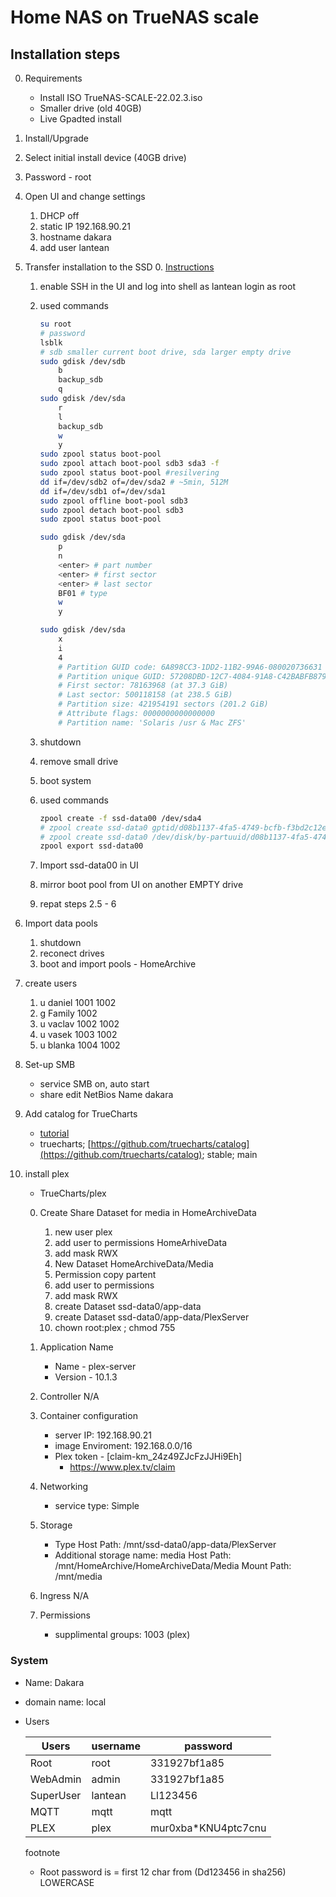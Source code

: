 # Home NAS on TrueNAS scale

## Installation steps

0. Requirements
    - Install ISO TrueNAS-SCALE-22.02.3.iso
    - Smaller drive (old 40GB)
    - Live Gpadted install

1. Install/Upgrade

2. Select initial install device (40GB drive)

3. Password - root

4. Open UI and change settings
    1. DHCP off
    2. static IP 192.168.90.21
    3. hostname dakara
    4. add user lantean

5. Transfer installation to the SSD
    0. [Instructions](https://www.truenas.com/community/threads/truenas-scale-installation-on-partitioned-drive.93533/)
    1. enable SSH in the UI and log into shell as lantean login as root
    2. used commands

        ```BASH
        su root
        # password
        lsblk
        # sdb smaller current boot drive, sda larger empty drive
        sudo gdisk /dev/sdb
            b
            backup_sdb
            q
        sudo gdisk /dev/sda
            r
            l
            backup_sdb
            w
            y
        sudo zpool status boot-pool
        sudo zpool attach boot-pool sdb3 sda3 -f
        sudo zpool status boot-pool #resilvering
        dd if=/dev/sdb2 of=/dev/sda2 # ~5min, 512M
        dd if=/dev/sdb1 of=/dev/sda1
        sudo zpool offline boot-pool sdb3
        sudo zpool detach boot-pool sdb3
        sudo zpool status boot-pool

        sudo gdisk /dev/sda
            p
            n
            <enter> # part number
            <enter> # first sector
            <enter> # last sector
            BF01 # type
            w
            y
        
        sudo gdisk /dev/sda
            x
            i
            4
            # Partition GUID code: 6A898CC3-1DD2-11B2-99A6-080020736631 (Solaris /usr & Mac ZFS)
            # Partition unique GUID: 57208DBD-12C7-4084-91A8-C42BABFB8790
            # First sector: 78163968 (at 37.3 GiB)
            # Last sector: 500118158 (at 238.5 GiB)
            # Partition size: 421954191 sectors (201.2 GiB)
            # Attribute flags: 0000000000000000
            # Partition name: 'Solaris /usr & Mac ZFS'

        ```

    3. shutdown
    4. remove small drive
    5. boot system
    6. used commands

        ```BASH
        zpool create -f ssd-data00 /dev/sda4
        # zpool create ssd-data0 gptid/d08b1137-4fa5-4749-bcfb-f3bd2c12eafc
        # zpool create ssd-data0 /dev/disk/by-partuuid/d08b1137-4fa5-4749-bcfb-f3bd2c12eafc
        zpool export ssd-data00
        ```

    7. Import ssd-data00 in UI
    8. mirror boot pool from UI on another EMPTY drive
    9. repat steps 2.5 - 6

6. Import data pools
    1. shutdown
    2. reconect drives
    3. boot and import pools - HomeArchive

7. create users
    1. u daniel 1001 1002
    2. g Family 1002
    3. u vaclav 1002 1002
    4. u vasek  1003 1002
    5. u blanka 1004 1002

8. Set-up SMB
    - service SMB on, auto start
    - share edit NetBios Name dakara

9. Add catalog for TrueCharts
    - [tutorial](https://truecharts.org/docs/manual/SCALE%20Apps/Quick-Start%20Guides/Adding-TrueCharts/)
    - truecharts; [https://github.com/truecharts/catalog](https://github.com/truecharts/catalog); stable; main

10. install plex
    - TrueCharts/plex
    0. Create Share Dataset for media in HomeArchiveData
        1. new user plex
        2. add user to permissions HomeArhiveData
        3. add mask RWX
        4. New Dataset HomeArchiveData/Media
        5. Permission copy partent
        6. add user to permissions
        7. add mask RWX
        8. create Dataset ssd-data0/app-data
        9. create Dataset ssd-data0/app-data/PlexServer
        10. chown root:plex ; chmod 755

    1. Application Name
        - Name - plex-server
        - Version - 10.1.3
    2. Controller
        N/A
    3. Container configuration
        - server IP: 192.168.90.21
        - image Enviroment: 192.168.0.0/16
        - Plex token - [claim-km_24z49ZJcFzJJHi9Eh]
            - <https://www.plex.tv/claim>

    4. Networking
        - service type: Simple
    5. Storage
        - Type
            Host Path: /mnt/ssd-data0/app-data/PlexServer
        - Additional storage
            name: media
            Host Path: /mnt/HomeArchive/HomeArchiveData/Media
            Mount Path: /mnt/media
    6. Ingress
        N/A
    7. Permissions
        - supplimental groups: 1003 (plex)

### System

- Name: Dakara

- domain name: local

- Users

    | Users     | username  | password              |
    | -----     | --------  | --------              |
    | Root      | root      | 331927bf1a85          |
    | WebAdmin  | admin     | 331927bf1a85          |
    | SuperUser | lantean   | Ll123456              |
    | MQTT      | mqtt      | mqtt                  |
    | PLEX      | plex      | mur0xba*KNU4ptc7cnu   |

    footnote  
  - Root password is = first 12 char from (Dd123456 in sha256) LOWERCASE
